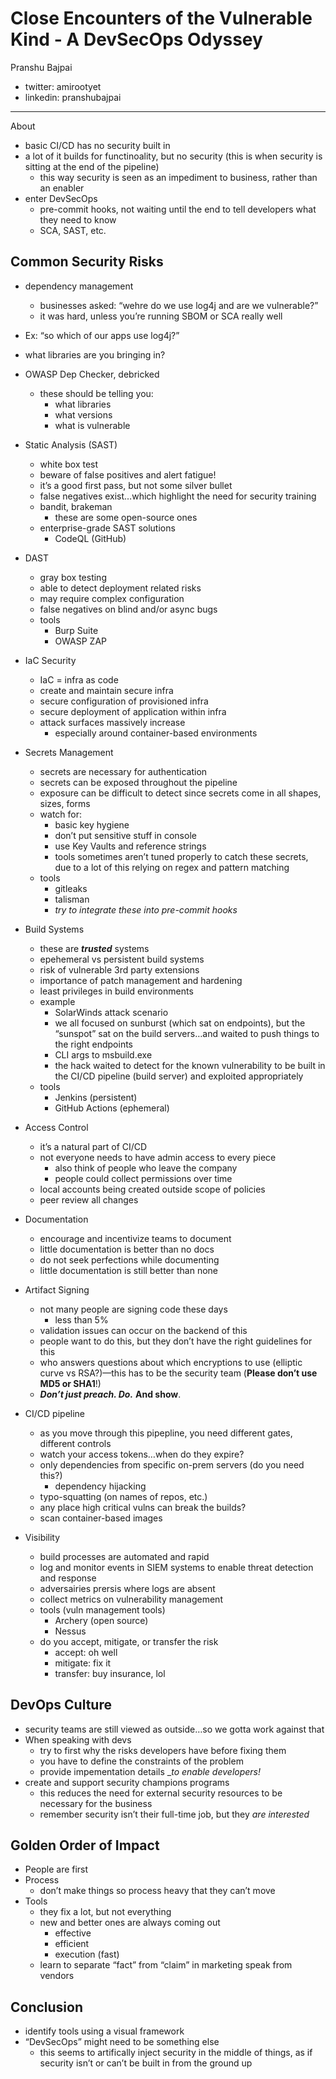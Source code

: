 # Close Encounters of the Vulnerable Kind - A DevSecOps Odyssey

Pranshu Bajpai
- twitter: amirootyet
- linkedin: pranshubajpai

---

About

- basic CI/CD has no security built in
- a lot of it builds for functinoality, but no security (this is when security is sitting at the end of the pipeline)
    - this way security is seen as an impediment to business, rather than an enabler
- enter DevSecOps
    - pre-commit hooks, not waiting until the end to tell developers what they need to know
    - SCA, SAST, etc.


## Common Security Risks

- dependency management
    - businesses asked: “wehre do we use log4j and are we vulnerable?”
    - it was hard, unless you’re running SBOM or SCA really well
- Ex: “so which of our apps use log4j?”
- what libraries are you bringing in?
- OWASP Dep Checker, debricked
    - these should be telling you:
        - what libraries
        - what versions
        - what is vulnerable

- Static Analysis (SAST)
    - white box test
    - beware of false positives and alert fatigue!
    - it’s a good first pass, but not some silver bullet
    - false negatives exist…which highlight the need for security training
    - bandit, brakeman
        - these are some open-source ones
    - enterprise-grade SAST solutions
        - CodeQL (GitHub)

- DAST
    - gray box testing
    - able to detect deployment related risks
    - may require complex configuration
    - false negatives on blind and/or async bugs
    - tools
        - Burp Suite
        - OWASP ZAP

- IaC Security
    - IaC = infra as code
    - create and maintain secure infra
    - secure configuration of provisioned infra
    - secure deployment of application within infra
    - attack surfaces massively increase
        - especially around container-based environments

- Secrets Management
    - secrets are necessary for authentication
    - secrets can be exposed throughout the pipeline
    - exposure can be difficult to detect since secrets come in all shapes, sizes, forms
    - watch for:
        - basic key hygiene
        - don’t put sensitive stuff in console
        - use Key Vaults and reference strings
        - tools sometimes aren’t tuned properly to catch these secrets, due to a lot of this relying on regex and pattern matching
    - tools
        - gitleaks
        - talisman
        - _try to integrate these into pre-commit hooks_

- Build Systems
    - these are _**trusted**_ systems
    - epehemeral vs persistent build systems
    - risk of vulnerable 3rd party extensions
    - importance of patch management and hardening
    - least privileges in build environments
    - example
        - SolarWinds attack scenario
        - we all focused on sunburst (which sat on endpoints), but the “sunspot” sat on the build servers…and waited to push things to the right endpoints
        - CLI args to msbuild.exe
        - the hack waited to detect for the known vulnerability to be built in the CI/CD pipeline (build server) and exploited appropriately
    - tools
        - Jenkins (persistent)
        - GitHub Actions (ephemeral)

- Access Control
    - it’s a natural part of CI/CD
    - not everyone needs to have admin access to every piece
        - also think of people who leave the company
        - people could collect permissions over time
    - local accounts being created outside scope of policies
    - peer review all changes

- Documentation
    - encourage and incentivize teams to document
    - little documentation is better than no docs
    - do not seek perfections while documenting
    - little documentation is still better than none

- Artifact Signing
    - not many people are signing code these days
        - less than 5%
    - validation issues can occur on the backend of this
    - people want to do this, but they don’t have the right guidelines for this
    - who answers questions about which encryptions to use (elliptic curve vs RSA?)—this has to be the security team (**Please don’t use MD5 or SHA1**!)
    - _**Don’t just preach. Do.**_ **And show**.

- CI/CD pipeline
    - as you move through this pipepline, you need different gates, different controls
    - watch your access tokens…when do they expire?
    - only dependencies from specific on-prem servers (do you need this?)
        - dependency hijacking
    - typo-squatting (on names of repos, etc.)
    - any place high critical vulns can break the builds?
    - scan container-based images

- Visibility
    - build processes are automated and rapid
    - log and monitor events in SIEM systems to enable threat detection and response
    - adversairies prersis where logs are absent
    - collect metrics on vulnerability management
    - tools (vuln management tools)
        - Archery (open source)
        - Nessus
    - do you accept, mitigate, or transfer the risk
        - accept: oh well
        - mitigate: fix it
        - transfer: buy insurance, lol

## DevOps Culture

- security teams are still viewed as outside…so we gotta work against that
- When speaking with devs
    - try to first why the risks developers have before fixing them
    - you have to define the constraints of the problem
    - provide impementation details __to enable developers!_
- create and support security champions programs
    - this reduces the need for external security resources to be necessary for the business
    - remember security isn’t their full-time job, but they _are interested_


## Golden Order of Impact

- People are first
- Process
    - don’t make things so process heavy that they can’t move
- Tools
    - they fix a lot, but not everything
    - new and better ones are always coming out
        - effective
        - efficient
        - execution (fast)
    - learn to separate “fact” from “claim” in marketing speak from vendors

## Conclusion

- identify tools using a visual framework
- “DevSecOps” might need to be something else
    - this seems to artifically inject security in the middle of things, as if security isn’t or can’t be built in from the ground up